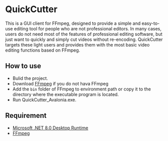 # QuickCutter
This is a GUI client for FFmpeg, designed to provide a simple and easy-to-use editing tool for people who are not professional editors. 
In many cases, users do not need most of the features of professional editing software, but just want to quickly and simply cut videos without re-encoding. QuickCutter targets these light users and provides them with the most basic video editing functions based on FFmpeg.

## How to use
 - Bulid the project.
 - Download [FFmpeg](https://github.com/BtbN/FFmpeg-Builds/releases) if you do not hava FFmpeg
 - Add the `bin` folder of FFmpeg to environment path or copy it to the directory where the executable program is located.
 - Run QuickCutter_Avalonia.exe.

## Requirement
 - [Microsoft .NET 8.0 Desktop Runtime](https://download.visualstudio.microsoft.com/download/pr/cb56b18a-e2a6-4f24-be1d-fc4f023c9cc8/be3822e20b990cf180bb94ea8fbc42fe/dotnet-sdk-8.0.101-win-x64.exe)
 - [FFmpeg](https://github.com/BtbN/FFmpeg-Builds/releases)